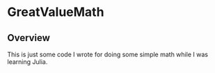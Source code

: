 # GreatValueMath

## Overview

This is just some code I wrote for doing some simple math while I was learning Julia.